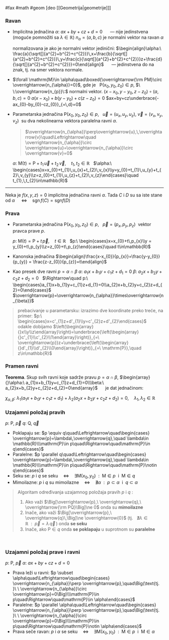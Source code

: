 #fax #math #geom  [deo [[Geometrija|geometrije]]]

### Ravan
- Implicitna jednačina
  $\alpha:\ ax+by+cz+d=0$ $\quad$ — nije jedinstvena (moguće pomnožiti sa $\lambda\in\mathbb{R}$)
  $n_{\alpha}=(a,\,b,\,c)$ je normalni vektor na ravan $\alpha$
  
  normalizovana je ako je normalni vektor jedinični:
  $\begin{align}\alpha:\ \frac{a}{\sqrt[]{a^{2}+b^{2}+c^{2}}}\,x+\frac{b}{\sqrt[]{a^{2}+b^{2}+c^{2}}}\,y+\frac{c}{\sqrt[]{a^{2}+b^{2}+c^{2}}}z+\frac{d}{\sqrt[]{a^{2}+b^{2}+c^{2}}}=0\end{align}$ $\quad$ — jedinstvena do na znak, tj. na smer vektora normale.
  $\:$
- $\forall \mathrm{M}\in \alpha\quad\boxed{\overrightarrow{\rm PM}\circ \overrightarrow{n_{\alpha}}=0}$, gde je $\ \:\mathrm{P}(x_{0},\,y_{0},\,z_{0})\in p$, $\ \:\overrightarrow{n_{p}}\:$ normalni vektor.
  $(x-x_{0},\,y-y_{0},\,z-z_{0})\circ(a,\,b,\,c)=0$
  $a(x-x_{0})+b(y-y_{0})+c(z-z_{0})=0$
  $ax+by+cz\underbrace{-ax_{0}-by_{0}-cz_{0}}_{=\,d}=0$
  $\:$
- Parametarska jednačina
  $\mathrm{P}(x_{0},\,y_{0},\,z_{0})\in p$, $\ \:\overrightarrow{u}=(u_{x},\,u_{y},\,u_{z}),\ \overrightarrow{v}=(v_{x},\,v_{y},\,v_{z})\:$ su dva nekolinearna vektora paralelna ravni $\alpha$.
  > $\overrightarrow{n_{\alpha}}\perp\overrightarrow{u},\,\overrightarrow{v}\quad\Leftrightarrow\quad \overrightarrow{n_{\alpha}}\circ \overrightarrow{u}=\overrightarrow{n_{\alpha}}\circ \overrightarrow{v}=0$
  
  $\alpha:\ \mathrm{M}(t)=\mathrm{P}+t_{1}\,\overrightarrow{u}+t_{2}\,\overrightarrow{v},\quad t_{1},\,t_{2}\in\mathbb{R}$
  $\:$
  $\alpha:\ \begin{cases}x=x_{0}+t_{1}\,u_{x}+t_{2}\,v_{x}\\y=y_{0}+t_{1}\,u_{y}+t_{2}\,v_{y}\\z=z_{0}+t_{1}\,u_{z}+t_{2}\,v_{z}\end{cases}\quad t_{1},\,t_{2}\in\mathbb{R}$
___
Neka je $f(x,\,y,\,z)=0$ implicitna jednačina ravni $\alpha$. Tada
$C$ i $D$ su sa iste stane od $\alpha$ $\quad\Leftrightarrow\quad \mathrm{sgn}\,f(C)=\mathrm{sgn}f(D)$
### Prava
- Parametarska jednačina
  $\mathrm{P}(x_{0},\,y_{0},\,z_{0})\in p$, $\ \:\overrightarrow{p}=(p_{x},\,p_{y},\,p_{z})\:$ vektor pravca prave $p$.
  
  $p:\ \mathrm{M}(t)=\mathrm{P}+t\,\overrightarrow{p},\quad t\in\mathbb{R}$
  $\:$
  $p:\ \begin{cases}x=x_{0}+t\,p_{x}\\y = y_{0}+t\,p_{y}\\z=z_{0}+t\,p_{z}\end{cases}\quad t\in\mathbb{R}$
  $\:$
- Kanonska jednačina
$\begin{align}\frac{x-x_{0}}{p_{x}}=\frac{y-y_{0}}{p_{y}} = \frac{z-z_{0}}{p_{z}}=t\end{align}$
$\:$
- Kao presek dve ravni
  $p=\alpha\cap\beta$
  $\alpha:\ a_{1}x+b_{1}y+c_{1}z+d_{1}=0$
  $\beta:\ a_{2}x+b_{2}y+c_{2}z+d_{2}=0$
$\:$
$\Rightarrow\quad p:\ \begin{cases}a_{1}x+b_{1}y+c_{1}z+d_{1}=0\\a_{2}x+b_{2}y+c_{2}z+d_{2}=0\end{cases}$
$\overrightarrow{p}=\overrightarrow{n_{\alpha}}\times\overrightarrow{n_{\beta}}$
$\:$
> prebacivanje u parametarsku:
> izrazimo dve koordinate preko treće, na primer:
> $p:\ \begin{cases}x=c'_{1}z+d'_{1}\\y=c'_{2}z+d'_{2}\end{cases}$ $\quad$ odakle dobijamo $\left(\begin{array}{}x\\y\\z\end{array}\right)=\underbrace{\left(\begin{array}{}c'_{1}\\c'_{2}\\1\end{array}\right)}_{=\ \overrightarrow{p}}z+\underbrace{\left(\begin{array}{}d'_{1}\\d'_{2}\\0\end{array}\right)}_{=\ \mathrm{P}},\quad z\in\mathbb{R}$

### Pramen ravni
**Teorema**. Skup svih ravni koje sadrže pravu $p=\alpha\cap\beta$, $\begin{array}{}\alpha:\ a_{1}x+b_{1}y+c_{1}z+d_{1}=0\\\beta:\ a_{2}x+b_{2}y+c_{2}z+d_{2}=0\end{array}$ $\quad$ je dat jednačinom: 

$\chi_{\alpha,\,\beta}:\ \lambda_{1}(a_{1}x+b_{1}y+c_{1}z+d_{1})+\lambda_{2}(a_{2}x+b_{2}y+c_{2}z+d_{2})=0,\quad\lambda_{1},\,\lambda_{2}\in\mathbb{R}$

### Uzajamni položaj pravih
$p:\ \mathrm{P},\ \overrightarrow{p}$
$q:\ \mathrm{Q},\ \overrightarrow{q}$
- Poklapaju se:
  $p \equiv q\quad\Leftrightarrow\quad\begin{cases} \overrightarrow{p}=\lambda\,\overrightarrow{q},\quad \lambda\in \mathbb{R}\\\mathrm{P}\in p\quad\Rightarrow\quad\mathrm{P}\in q\end{cases}$
  $\:$
- Paralelne:
  $p \parallel q\quad\Leftrightarrow\quad\begin{cases} \overrightarrow{p}=\lambda\,\overrightarrow{q},\quad \lambda\in \mathbb{R}\\\mathrm{P}\in p\quad\Rightarrow\quad\mathrm{P}\notin q\end{cases}$ 
  $\:$
- Seku se:
  $p\text{ i }q \text{ se seku}\quad\Leftrightarrow\quad\exists \mathrm{M}(x_{0},\,y_{0})\ \ : \ \ \mathrm{M}\in p\ \text{ i }\  \mathrm{M}\in q$
  $\:$
- Mimoilazne:
  $p\text{ i }q \text{ su mimoilazne}\quad\Leftrightarrow\quad\nexists \alpha\ \ : \ \ p\subset\alpha\ \text{ i }\  q\subset\alpha$
$\:$

> Algoritam određivanja uzajamnog položaja pravih $p$ i $q$ :
> 1. Ako važi  $\Big[\overrightarrow{p},\ \overrightarrow{q},\ \overrightarrow{\rm PQ}\Big]\ne 0$ onda su **mimoilazne**
> 2. Inače, ako važi $\Big[\overrightarrow{p},\ \overrightarrow{q}\,\Big]\ne \overrightarrow{0}$ $\Big(\text{tj. }\ \ \nexists \lambda\in\mathbb{R} \ \ :\ \ \overrightarrow{p}=\lambda\,\overrightarrow{q}\,\Big)$ onda **se seku**
> 3. Inače, ako $\mathrm{P}\in q$ onda **se poklapaju** u suprotnom su **paralelne**

$\:$
### Uzajamni položaj prave i ravni
$p:\ \mathrm{P},\ \overrightarrow{p}$
$\alpha:\ ax+by+cz+d=0$
- Prava leži u ravni:
  $p \subset \alpha\quad\Leftrightarrow\quad\begin{cases} \overrightarrow{n_{\alpha}}\perp \overrightarrow{p},\quad\Big(\text{tj. }\ \ \overrightarrow{n_{\alpha}}\circ \overrightarrow{p}=0\Big)\\\mathrm{P}\in p\quad\Rightarrow\quad\mathrm{P}\in \alpha\end{cases}$
  $\:$
- Paralelne:
  $p \parallel \alpha\quad\Leftrightarrow\quad\begin{cases} \overrightarrow{n_{\alpha}}\perp \overrightarrow{p},\quad\Big(\text{tj. }\ \ \overrightarrow{n_{\alpha}}\circ \overrightarrow{p}=0\Big)\\\mathrm{P}\in p\quad\Rightarrow\quad\mathrm{P}\notin \alpha\end{cases}$ 
  $\:$
- Prava seče ravan:
  $p\text{ i }\alpha \text{ se seku}\quad\Leftrightarrow\quad\exists \mathrm{M}(x_{0},\,y_{0})\ \ : \ \ \mathrm{M}\in p\ \text{ i }\  \mathrm{M}\in \alpha$